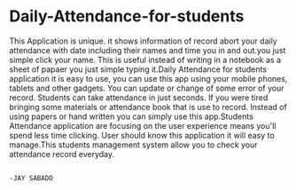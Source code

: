 # Daily-Attendance-for-students
   This Application is unique. it shows information of record abort your daily attendance with date including their names and time you in and out.you just simple click your name. This is useful instead of writing in a notebook as a sheet of papaer you just simple typing it.Daily Attendance for students application it is easy to use, you can use this app using your mobile phones, tablets and other gadgets. You can update or change of some error of your record.
   Students can take attendance in just seconds. If you were tired bringing some materials or attendance book that is use to record. Instead of using papers or hand written you can simply use this app.Students Attendance application are focusing on the user experience means you'll spend less time clicking. User should know this application it will easy to manage.This students management system allow you to check your attendance record everyday.
   
   
                                                                              -JAY SABADO
